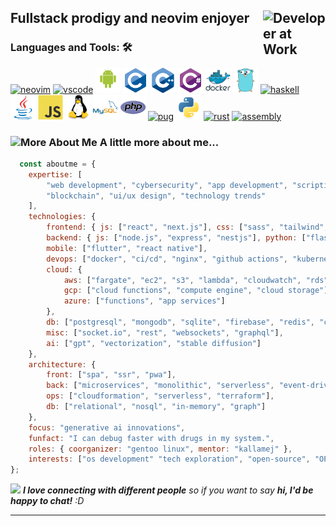 <h2>Fullstack prodigy and neovim enjoyer

<img align="right" src="https://www.gentoo.org/assets/img/logo/gentoo-3d-small.png" alt="Developer at Work" width="100">

<h3>Languages and Tools: 🛠️</h3>

<p align="left">
  <a href="https://neovim.io/" target="_blank" rel="noreferrer"><img src="https://www.vectorlogo.zone/logos/neovimio/neovimio-icon.svg" alt="neovim" width="40" height="40"></a>
  <a href="https://code.visualstudio.com/" target="_blank" rel="noreferrer"><img src="https://www.svgrepo.com/show/374171/vscode.svg" alt="vscode" width="40" height="40"></a>
  <a href="https://developer.android.com" target="_blank" rel="noreferrer"><img src="https://raw.githubusercontent.com/devicons/devicon/master/icons/android/android-original-wordmark.svg" alt="android" width="40" height="40"></a>
  <a href="https://www.cprogramming.com/" target="_blank" rel="noreferrer"><img src="https://raw.githubusercontent.com/devicons/devicon/master/icons/c/c-original.svg" alt="c" width="40" height="40"></a>
  <a href="https://www.w3schools.com/cpp/" target="_blank" rel="noreferrer"><img src="https://raw.githubusercontent.com/devicons/devicon/master/icons/cplusplus/cplusplus-original.svg" alt="cplusplus" width="40" height="40"></a>
  <a href="https://www.w3schools.com/cs/" target="_blank" rel="noreferrer"><img src="https://raw.githubusercontent.com/devicons/devicon/master/icons/csharp/csharp-original.svg" alt="csharp" width="40" height="40"></a>
  <a href="https://www.docker.com/" target="_blank" rel="noreferrer"><img src="https://raw.githubusercontent.com/devicons/devicon/master/icons/docker/docker-original-wordmark.svg" alt="docker" width="40" height="40"></a>
  <a href="https://golang.org" target="_blank" rel="noreferrer"><img src="https://raw.githubusercontent.com/devicons/devicon/master/icons/go/go-original.svg" alt="go" width="40" height="40"></a>
  <a href="https://www.haskell.org/" target="_blank" rel="noreferrer"><img src="https://upload.wikimedia.org/wikipedia/commons/1/1c/Haskell-Logo.svg" alt="haskell" width="40" height="40"></a>
  <a href="https://www.java.com" target="_blank" rel="noreferrer"><img src="https://raw.githubusercontent.com/devicons/devicon/master/icons/java/java-original.svg" alt="java" width="40" height="40"></a>
  <a href="https://developer.mozilla.org/en-US/docs/Web/JavaScript" target="_blank" rel="noreferrer"><img src="https://raw.githubusercontent.com/devicons/devicon/master/icons/javascript/javascript-original.svg" alt="javascript" width="40" height="40"></a>
  <a href="https://www.linux.org/" target="_blank" rel="noreferrer"><img src="https://raw.githubusercontent.com/devicons/devicon/master/icons/linux/linux-original.svg" alt="linux" width="40" height="40"></a>
  <a href="https://www.mysql.com/" target="_blank" rel="noreferrer"><img src="https://raw.githubusercontent.com/devicons/devicon/master/icons/mysql/mysql-original-wordmark.svg" alt="mysql" width="40" height="40"></a>
  <a href="https://www.php.net" target="_blank" rel="noreferrer"><img src="https://raw.githubusercontent.com/devicons/devicon/master/icons/php/php-original.svg" alt="php" width="40" height="40"></a>
  <a href="https://pugjs.org" target="_blank" rel="noreferrer"><img src="https://cdn.worldvectorlogo.com/logos/pug.svg" alt="pug" width="40" height="40"></a>
  <a href="https://www.python.org" target="_blank" rel="noreferrer"><img src="https://raw.githubusercontent.com/devicons/devicon/master/icons/python/python-original.svg" alt="python" width="40" height="40"></a>
  <a href="https://www.rust-lang.org" target="_blank" rel="noreferrer"><img src="http://rust-lang.org/logos/rust-logo-blk.svg" alt="rust" width="40" height="40"></a>
  <a href="https://en.wikipedia.org/wiki/Assembly_language" target="_blank" rel="noreferrer"><img src="https://www.svgrepo.com/show/373445/assembly.svg" alt="assembly" width="40" height="40"></a>
</p>

<h3><img src="https://i.giphy.com/media/v1.Y2lkPTc5MGI3NjExZzRseGMxcWNxOTZzc2IydWhuNGt4YWh1bmtucGV0ZWNsa215emtyaiZlcD12MV9pbnRlcm5hbF9naWZfYnlfaWQmY3Q9cw/9rRAZMcDBIi0AH9evw/giphy.gif" alt="More About Me" width="50"> A little more about me...</h3>  

```javascript
  const aboutme = {
    expertise: [
        "web development", "cybersecurity", "app development", "scripting", "cloud computing", 
        "blockchain", "ui/ux design", "technology trends"
    ],
    technologies: {
        frontend: { js: ["react", "next.js"], css: ["sass", "tailwind", "bootstrap"], ui: ["material ui", "ant design", "chakra ui"] },
        backend: { js: ["node.js", "express", "nestjs"], python: ["flask", "django"] },
        mobile: ["flutter", "react native"],
        devops: ["docker", "ci/cd", "nginx", "github actions", "kubernetes"],
        cloud: { 
            aws: ["fargate", "ec2", "s3", "lambda", "cloudwatch", "rds", "dynamodb"],
            gcp: ["cloud functions", "compute engine", "cloud storage"],
            azure: ["functions", "app services"]
        },
        db: ["postgresql", "mongodb", "sqlite", "firebase", "redis", "cassandra"],
        misc: ["socket.io", "rest", "websockets", "graphql"],
        ai: ["gpt", "vectorization", "stable diffusion"]
    },
    architecture: {
        front: ["spa", "ssr", "pwa"],
        back: ["microservices", "monolithic", "serverless", "event-driven"],
        ops: ["cloudformation", "serverless", "terraform"],
        db: ["relational", "nosql", "in-memory", "graph"]
    },
    focus: "generative ai innovations",
    funfact: "I can debug faster with drugs in my system.",
    roles: { coorganizer: "gentoo linux", mentor: "kallamej" },
    interests: ["os development" "tech exploration", "open-source", "OPSEC"]
};

```

<img src="https://media.giphy.com/media/LnQjpWaON8nhr21vNW/giphy.gif" width="60"> <em><b>I love connecting with different people</b> so if you want to say <b>hi, I'd be happy to chat!</b> :D</em>

---


###
